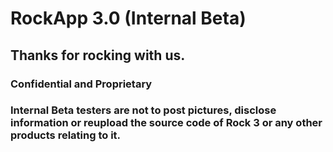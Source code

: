 # RockApp 3.0 (Internal Beta)
## Thanks for rocking with us.

### Confidential and Proprietary
### Internal Beta testers are not to post pictures, disclose information or reupload the source code of Rock 3 or any other products relating to it.
